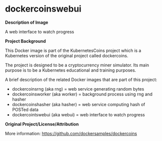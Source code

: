 # dockercoinswebui

**Description of Image**

A web interface to watch progress

**Project Background**

This Docker image is part of the KubernetesCoins project which is a Kubernetes version of the original project called dockercoins.

The project is designed to be a cryptocurrency miner simulator. Its main purpose is to be a Kubernetes educational and training purposes.

A brief description of the related Docker images that are part of this project:

* dockercoinsrng (aka rng) = web service generating random bytes
* dockercoinsworker (aka worker) = background process using rng and hasher
* dockercoinshasher (aka hasher) = web service computing hash of POSTed data
* dockercointswebui (aka webui) = web interface to watch progress

**Original Project/License/Attribution**

More information: https://github.com/dockersamples/dockercoins
